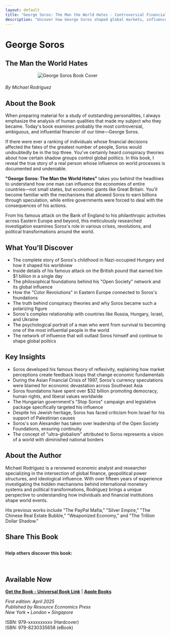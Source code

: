```yaml
---
layout: default
title: "George Soros: The Man the World Hates - Controversial Financial Titan"
description: "Uncover how George Soros shaped global markets, influenced politics, and became both vilified and admired worldwide in this definitive analysis."
---
```


# George Soros
## The Man the World Hates

<img src="{{ site.baseurl }}/assets/images/George-Soros-Book-Cover.webp" alt="George Soros Book Cover" style="max-width: 300px; margin: 0 auto 20px; display: block;">

*By Michael Rodriguez*

## About the Book

When preparing material for a study of outstanding personalities, I always emphasize the analysis of human qualities that made my subject who they became. Today's book examines probably the most controversial, ambiguous, and influential financier of our time—George Soros.

If there were ever a ranking of individuals whose financial decisions affected the fates of the greatest number of people, Soros would undoubtedly be in the top three. You've certainly heard conspiracy theories about how certain shadow groups control global politics. In this book, I reveal the true story of a real person whose influence on world processes is documented and undeniable.

**"George Soros: The Man the World Hates"** takes you behind the headlines to understand how one man can influence the economies of entire countries—not small states, but economic giants like Great Britain. You'll become familiar with the mechanisms that allowed Soros to earn billions through speculation, while entire governments were forced to deal with the consequences of his actions.

From his famous attack on the Bank of England to his philanthropic activities across Eastern Europe and beyond, this meticulously researched investigation examines Soros's role in various crises, revolutions, and political transformations around the world.

## What You'll Discover

- The complete story of Soros's childhood in Nazi-occupied Hungary and how it shaped his worldview
- Inside details of his famous attack on the British pound that earned him $1 billion in a single day
- The philosophical foundations behind his "Open Society" network and its global influence
- How the "Color Revolutions" in Eastern Europe connected to Soros's foundations
- The truth behind conspiracy theories and why Soros became such a polarizing figure
- Soros's complex relationship with countries like Russia, Hungary, Israel, and Ukraine
- The psychological portrait of a man who went from survival to becoming one of the most influential people in the world
- The network of influence that will outlast Soros himself and continue to shape global politics

## Key Insights

- Soros developed his famous theory of reflexivity, explaining how market perceptions create feedback loops that change economic fundamentals
- During the Asian Financial Crisis of 1997, Soros's currency speculations were blamed for economic devastation across Southeast Asia
- Soros foundations have spent over $32 billion promoting democracy, human rights, and liberal values worldwide
- The Hungarian government's "Stop Soros" campaign and legislative package specifically targeted his influence
- Despite his Jewish heritage, Soros has faced criticism from Israel for his support of Palestinian causes
- Soros's son Alexander has taken over leadership of the Open Society Foundations, ensuring continuity
- The concept of "ultra-globalism" attributed to Soros represents a vision of a world with diminished national borders

## About the Author

Michael Rodriguez is a renowned economic analyst and researcher specializing in the intersection of global finance, geopolitical power structures, and ideological influence. With over fifteen years of experience investigating the hidden mechanisms behind international monetary systems and political transformations, Rodriguez brings a unique perspective to understanding how individuals and financial institutions shape world events.

His previous works include "The PayPal Mafia," "Silver Empire," "The Chinese Real Estate Bubble," "Weaponized Economy," and "The Trillion Dollar Shadow."

## Share This Book

<div class="social-share" style="margin: 30px 0;">
  <p style="margin-bottom: 15px; font-weight: 600;">Help others discover this book:</p>
  <a href="https://twitter.com/intent/tweet?text=Check out 'George Soros: The Man the World Hates' by Michael Rodriguez&url={{ site.url }}{{ site.baseurl }}{{ page.url }}&via=MRodriguezBooks" target="_blank" rel="noopener noreferrer" style="display: inline-block; margin-right: 15px; font-size: 24px; color: #1DA1F2;">
    <i class="fab fa-twitter-square"></i>
  </a>
  <a href="https://www.facebook.com/sharer/sharer.php?u={{ site.url }}{{ site.baseurl }}{{ page.url }}" target="_blank" rel="noopener noreferrer" style="display: inline-block; margin-right: 15px; font-size: 24px; color: #3b5998;">
    <i class="fab fa-facebook-square"></i>
  </a>
  <a href="https://www.linkedin.com/shareArticle?mini=true&url={{ site.url }}{{ site.baseurl }}{{ page.url }}&title=George Soros: The Man the World Hates by Michael Rodriguez" target="_blank" rel="noopener noreferrer" style="display: inline-block; margin-right: 15px; font-size: 24px; color: #0077b5;">
    <i class="fab fa-linkedin"></i>
  </a>
  <a href="mailto:?subject=Check out this book: George Soros: The Man the World Hates&body=I thought you might be interested in this book by Michael Rodriguez: {{ site.url }}{{ site.baseurl }}{{ page.url }}" style="display: inline-block; font-size: 24px; color: #333333;">
    <i class="fas fa-envelope-square"></i>
  </a>
</div>

## Available Now

<!-- Здесь нужно будет вставить ссылки на магазины -->
**[Get the Book - Universal Book Link](https://books2read.com/b/mdxQRW)** | **[Apple Books](https://books.apple.com/us/book/george-soros-the-man-the-world-hates/id6744580936)**

*First edition: April 2025*  
*Published by Resource Economics Press*  
*New York • London • Singapore*

ISBN: 979-xxxxxxxxxx (Hardcover)  
ISBN: 979-8230335658 (eBook)

